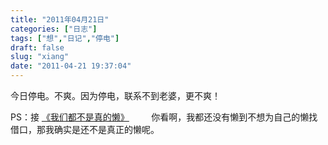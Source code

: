 ```yaml
---
title: "2011年04月21日"
categories: ["日志"]
tags: ["想","日记","停电"]
draft: false
slug: "xiang"
date: "2011-04-21 19:37:04"
---
```


今日停电。不爽。因为停电，联系不到老婆，更不爽！

PS：接 <a href="http://http://eallion.com/not-really-lazy" target="_blank">《我们都不是真的懒》</a>
&nbsp;&nbsp;&nbsp;&nbsp;&nbsp;&nbsp;&nbsp;&nbsp;你看啊，我都还没有懒到不想为自己的懒找借口，那我确实是还不是真正的懒呢。


